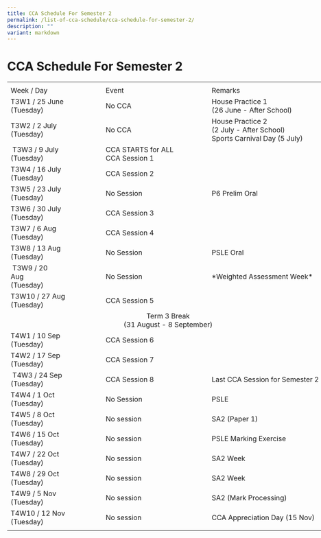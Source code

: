 ```yaml
---
title: CCA Schedule For Semester 2
permalink: /list-of-cca-schedule/cca-schedule-for-semester-2/
description: ""
variant: markdown
---
```

# **CCA Schedule For Semester 2**     
<table border="0" cellpadding="0" cellspacing="0" width="750" style="border-collapse:
 collapse;width:563pt"><colgroup><col width="215" style="mso-width-source:userset;mso-width-alt:7862;width:161pt"> <col width="250" style="mso-width-source:userset;mso-width-alt:9142;width:188pt"> <col width="285" style="mso-width-source:userset;mso-width-alt:10422;width:214pt"></colgroup><tbody><tr height="7" style="mso-height-source:userset;height:5.25pt"><td height="7" class="xl68" width="215" style="height:5.25pt;width:161pt"></td><td class="xl68" width="250" style="width:188pt"></td><td class="xl68" width="285" style="width:214pt">
</td></tr><tr height="21" style="height:15.75pt"><td height="21" class="xl69" style="height:15.75pt">Week / Day</td><td class="xl70" style="border-left:none">Event</td><td class="xl71" style="border-left:none">Remarks
</td></tr><tr height="43" style="mso-height-source:userset;height:32.25pt"><td height="43" class="xl72" width="215" style="height:32.25pt;border-top:none;width:161pt">T3W1 / 25 June<span style="mso-spacerun:yes">
<br></span>(Tuesday)
</td><td class="xl73" width="250" style="border-top:none;border-left:none;width:188pt">No CCA</td><td class="xl71" style="border-top:none;border-left:none">House Practice 1
<br>(26 June - After School)
</td></tr><tr height="43" style="mso-height-source:userset;height:32.25pt"><td height="43" class="xl72" width="215" style="height:32.25pt;border-top:none;width:161pt">T3W2 / 2 July<span style="mso-spacerun:yes">
<br></span>(Tuesday)</td><td class="xl73" width="250" style="border-top:none;border-left:none;width:188pt">No CCA</td><td class="xl74" width="285" style="border-top:none;border-left:none;width:214pt">House Practice 2
<br>(2 July - After School)
<br>Sports Carnival Day (5 July)
</td></tr><tr height="43" style="mso-height-source:userset;height:32.25pt"><td height="43" class="xl72" width="215" style="height:32.25pt;border-top:none;width:161pt">&nbsp;T3W3 / 9 July<span style="mso-spacerun:yes">&nbsp;&nbsp;&nbsp;&nbsp;&nbsp;&nbsp;&nbsp;&nbsp;&nbsp;&nbsp;&nbsp;&nbsp;&nbsp;&nbsp;&nbsp;&nbsp;&nbsp;&nbsp;&nbsp;&nbsp;&nbsp; </span>(Tuesday)</td><td class="xl66" width="250" style="border-top:none;border-left:none;width:188pt">CCA STARTS for ALL
<br>CCA Session 1
</td><td class="xl71" style="border-top:none;border-left:none">
</td></tr><tr height="43" style="mso-height-source:userset;height:32.25pt"><td height="43" class="xl72" width="215" style="height:32.25pt;border-top:none;width:161pt">T3W4 / 16 July<span style="mso-spacerun:yes">
<br></span>(Tuesday)</td><td class="xl67" style="border-top:none;border-left:none">CCA Session 2
</td><td class="xl71" style="border-top:none;border-left:none">&nbsp;</td></tr><tr height="43" style="mso-height-source:userset;height:32.25pt"><td height="43" class="xl72" width="215" style="height:32.25pt;border-top:none;
width:161pt">T3W5 / 23 July<span style="mso-spacerun:yes">
<br></span>(Tuesday)</td><td class="xl70" style="border-top:none;border-left:none">No Session</td><td class="xl71" style="border-top:none;border-left:none">P6 Prelim Oral
</td></tr><tr height="43" style="mso-height-source:userset;height:32.25pt"><td height="43" class="xl72" width="215" style="height:32.25pt;border-top:none;width:161pt">T3W6 / 30 July<span style="mso-spacerun:yes">
<br></span>(Tuesday)</td><td class="xl67" style="border-top:none;border-left:none">CCA Session 3</td><td class="xl71" style="border-top:none;border-left:none">
</td></tr><tr height="43" style="mso-height-source:userset;height:32.25pt"><td height="43" class="xl72" width="215" style="height:32.25pt;border-top:none;width:161pt">T3W7 / 6 Aug<span style="mso-spacerun:yes">
<br> </span>(Tuesday)</td><td class="xl70" style="border-top:none;border-left:none">CCA Session 4
</td><td class="xl71" style="border-top:none;border-left:none">
</td></tr><tr height="43" style="mso-height-source:userset;height:32.25pt"><td height="43" class="xl72" width="215" style="height:32.25pt;border-top:none;width:161pt">T3W8 / 13 Aug<span style="mso-spacerun:yes">
<br></span>(Tuesday)</td><td class="xl70" style="border-top:none;border-left:none">No Session</td><td class="xl75" width="285" style="width:214pt">PSLE Oral
</td></tr><tr height="43" style="mso-height-source:userset;height:32.25pt"><td height="43" class="xl72" width="215" style="height:32.25pt;border-top:none;width:161pt">&nbsp;T3W9 / 20 Aug<span style="mso-spacerun:yes">&nbsp;&nbsp;&nbsp;&nbsp;&nbsp;&nbsp;&nbsp;&nbsp;&nbsp;&nbsp;&nbsp;&nbsp;&nbsp;&nbsp;&nbsp;&nbsp;&nbsp;&nbsp;&nbsp;&nbsp;&nbsp;&nbsp;&nbsp; </span>(Tuesday)</td><td class="xl67" style="border-top:none;border-left:none">No Session&nbsp;</td><td class="xl75" width="285" style="width:214pt">*Weighted Assessment Week*
</td></tr><tr height="43" style="mso-height-source:userset;height:32.25pt"><td height="43" class="xl72" width="215" style="height:32.25pt;border-top:none;width:161pt">T3W10 / 27 Aug<span style="mso-spacerun:yes">
<br></span>(Tuesday)</td><td class="xl70" style="border-top:none;border-left:none">CCA Session 5
</td><td class="xl75" width="285" style="width:214pt">
</td></tr><tr height="43" style="mso-height-source:userset;height:32.25pt"><td colspan="3" height="43" class="xl76" width="750" style="height:32.25pt;
width:563pt">
<center>Term 3 Break<br>(31 August - 8 September)</center>
</td></tr><tr style="height:30.75pt;outline:0px;margin-right:0px;padding-bottom:
</td></tr><tr height="><td height="43" class="xl72" width="215" style="height:32.25pt;border-top:none;width:161pt">T4W1 / 10 Sep<span style="msospacerun:yes">
<br></span>(Tuesday)</td><td class="xl67" style="border-top:none;border-left:none">CCA Session 6</td><td class="xl71" style="border-top:none;border-left:none">
</td></tr><tr height="43" style="mso-height-source:userset;height:32.25pt"><td height="43" class="xl72" width="215" style="height:32.25pt;border-top:none;width:161pt">T4W2 / 17 Sep<span style="mso-spacerun:yes">
<br></span>(Tuesday)
</td><td class="xl67" style="border-top:none;border-left:none">CCA Session 7</td><td class="xl74" width="285" style="border-top:none;border-left:none;width:214pt">
</td></tr><tr height="43" style="mso-height-source:userset;height:32.25pt"><td height="43" class="xl72" width="215" style="height:32.25pt;border-top:none;width:161pt">&nbsp;T4W3 / 24 Sep<span style="mso-spacerun:yes">
<br></span>(Tuesday)</td><td class="xl67" style="border-top:none;border-left:none">CCA Session 8
</td><td class="xl71" style="border-top:none;border-left:none">Last CCA Session for Semester 2
</td></tr><tr height="43" style="mso-height-source:userset;height:32.25pt"><td height="43" class="xl72" width="215" style="height:32.25pt;border-top:none;width:161pt">T4W4 / 1 Oct<span style="mso-spacerun:yes">
<br></span>(Tuesday)</td><td class="xl67" style="border-top:none;border-left:none">No Session
</td><td class="xl74" width="285" style="border-top:none;border-left:none;width:214pt">PSLE  
</td></tr><tr height="43" style="mso-height-source:userset;height:32.25pt"><td height="43" class="xl72" width="215" style="height:32.25pt;border-top:none;width:161pt">T4W5 / 8 Oct<span style="mso-spacerun:yes">
<br></span>(Tuesday)
</td><td class="xl70" style="border-top:none;border-left:none">No session</td><td class="xl74" width="285" style="border-top:none;border-left:none;width:214pt">SA2 (Paper 1)
</td></tr><tr height="43" style="mso-height-source:userset;height:32.25pt"><td height="43" class="xl72" width="215" style="height:32.25pt;border-top:none;width:161pt">T4W6 / 15 Oct<span style="mso-spacerun:yes">
<br></span>(Tuesday)</td><td class="xl70" style="border-top:none;border-left:none">No session
</td><td class="xl71" style="border-top:none;border-left:none">PSLE Marking Exercise
</td></tr><tr height="43" style="mso-height-source:userset;height:32.25pt"><td height="43" class="xl72" width="215" style="height:32.25pt;border-top:none;width:161pt">T4W7 / 22 Oct<span style="mso-spacerun:yes">
<br></span>(Tuesday)
</td><td class="xl70" style="border-top:none;border-left:none">No session</td><td class="xl71" style="border-top:none;border-left:none">SA2 Week
</td></tr><tr height="43" style="mso-height-source:userset;height:32.25pt"><td height="43" class="xl72" width="215" style="height:32.25pt;border-top:none;width:161pt">T4W8 / 29 Oct<span style="mso-spacerun:yes">
<br></span>(Tuesday)</td><td class="xl70" style="border-top:none;border-left:none">No session
</td><td class="xl71" style="border-top:none;border-left:none">SA2 Week
</td></tr><tr height="43" style="mso-height-source:userset;height:32.25pt"><td height="43" class="xl72" width="215" style="height:32.25pt;border-top:none;width:161pt">T4W9 / 5 Nov<span style="mso-spacerun:yes">
<br></span>(Tuesday)
</td><td class="xl70" style="border-top:none;border-left:none">No session</td><td class="xl71" style="border-top:none;border-left:none">SA2 (Mark Processing)
</td></tr><tr height="43" style="mso-height-source:userset;height:32.25pt"><td height="43" class="xl72" width="215" style="height:32.25pt;border-top:none;width:161pt">T4W10 / 12 Nov<span style="mso-spacerun:yes">
<br></span>(Tuesday)
</td><td class="xl70" style="border-top:none;border-left:none">No session</td><td class="xl75" width="285" style="width:214pt">CCA Appreciation Day (15 Nov)
</td></tr><tr height="6" style="mso-height-source:userset;height:4.5pt"><td height="6" class="xl68" style="height:4.5pt"><a name="RANGE!E26:G26"></a></td><td class="xl68"></td><td class="xl68">
</td></tr></tbody></table>